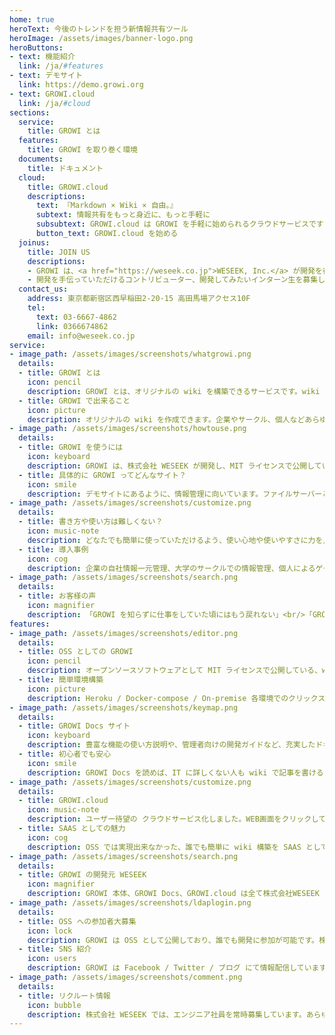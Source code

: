 ```yaml
---
home: true
heroText: 今後のトレンドを担う新情報共有ツール
heroImage: /assets/images/banner-logo.png
heroButtons:
- text: 機能紹介
  link: /ja/#features
- text: デモサイト
  link: https://demo.growi.org
- text: GROWI.cloud
  link: /ja/#cloud
sections:
  service:
    title: GROWI とは
  features:
    title: GROWI を取り巻く環境
  documents:
    title: ドキュメント
  cloud:
    title: GROWI.cloud
    descriptions:
      text: 『Markdown × Wiki × 自由。』
      subtext: 情報共有をもっと身近に、もっと手軽に
      subsubtext: GROWI.cloud は GROWI を手軽に始められるクラウドサービスです
      button_text: GROWI.cloud を始める
  joinus:
    title: JOIN US
    descriptions:
    - GROWI は、<a href="https://weseek.co.jp">WESEEK, Inc.</a> が開発を行い、<br> MITライセンスで公開しているオープンソースソフトウェアです。
    - 開発を手伝っていただけるコントリビューター、開発してみたいインターン生を募集しています。<br> まずは Slack に参加し、気軽にWESEEKメンバーに声をかけてください。
  contact_us:
    address: 東京都新宿区西早稲田2-20-15 高田馬場アクセス10F
    tel:
      text: 03-6667-4862
      link: 0366674862
    email: info@weseek.co.jp
service:
- image_path: /assets/images/screenshots/whatgrowi.png
  details:
  - title: GROWI とは
    icon: pencil
    description: GROWI とは、オリジナルの wiki を構築できるサービスです。wiki というと多くの人は wikipedia を連想すると思いますが、wiki とは多数のユーザーが共同してブラウザからコンテンツを編集するウェブサイトの事です。
  - title: GROWI で出来ること
    icon: picture
    description: オリジナルの wiki を作成できます。企業やサークル、個人などあらゆる単位で、特定の情報についてまとめて管理したいとき、GROWI を使えばそれらの情報やファイルを管理できます。整理の仕方、ページの追加が自由自在で、思った通りの情報管理が簡単に実現できます。
- image_path: /assets/images/screenshots/howtouse.png
  details:
  - title: GROWI を使うには
    icon: keyboard
    description: GROWI は、株式会社 WESEEK が開発し、MIT ライセンスで公開しているオープンソースソフトウェアです。ダウンロードして手順に沿って構築すれば、 wiki として使えるようになります。もっとも簡単な導入方法は、GROWI.cloud でサービスを契約する事です。無料プランもありますので、是非使ってみてください。
  - title: 具体的に GROWI ってどんなサイト？
    icon: smile
    description: デモサイトにあるように、情報管理に向いています。ファイルサーバーとしても活用できます。使い方次第であらゆる用途に対応出来ます。ドキュメントや機能開発も充実させています。
- image_path: /assets/images/screenshots/customize.png
  details:
  - title: 書き方や使い方は難しくない？
    icon: music-note
    description: どなたでも簡単に使っていただけるよう、使い心地や使いやすさに力を入れて GROWI を開発しています。使い方についてのマニュアルも用意しているので、多くのお客様から使いやすいとのお声をいただいています。
  - title: 導入事例
    icon: cog
    description: 企業の自社情報一元管理、大学のサークルでの情報管理、個人によるゲーム攻略サイトとしての利用など、あらゆる用途でご活用いただいています。
- image_path: /assets/images/screenshots/search.png
  details:
  - title: お客様の声
    icon: magnifier
    description: 「GROWI を知らずに仕事をしていた頃にはもう戻れない」<br/>「GROWI を使って属人化していた仕事が誰でも出来るようになった」<br/>「使い勝手が心地良い」<br/>「最近色んなとこからGROWIって聞く、社内wikiの定番」<br/>「GROWIっていう、Markdownで書けるWikiツールマジ凄いんだけど」<br/>「今までの100倍くらい知識の共有が進んだと感じます。知識は共有してなんぼです。」
features:
- image_path: /assets/images/screenshots/editor.png
  details:
  - title: OSS としての GROWI
    icon: pencil
    description: オープンソースソフトウェアとして MIT ライセンスで公開している、wiki サイトの実装です。
  - title: 簡単環境構築
    icon: picture
    description: Heroku / Docker-compose / On-premise 各環境でのクリックスタート手順を用意しています。
- image_path: /assets/images/screenshots/keymap.png
  details:
  - title: GROWI Docs サイト
    icon: keyboard
    description: 豊富な機能の使い方説明や、管理者向けの開発ガイドなど、充実したドキュメント整備が日々行われ、今日も発展しています。
  - title: 初心者でも安心
    icon: smile
    description: GROWI Docs を読めば、IT に詳しくない人も wiki で記事を書けるようになれます。また、開発者は GROWI Docs の手順に沿えば簡易に環境構築をカスタマイズできます。
- image_path: /assets/images/screenshots/customize.png
  details:
  - title: GROWI.cloud 
    icon: music-note
    description: ユーザー待望の クラウドサービス化しました。WEB画面をクリックして設定を進めるだけで GROWI が利用出来るようになります。
  - title: SAAS としての魅力
    icon: cog
    description: OSS では実現出来なかった、誰でも簡単に wiki 構築を SAAS として実現しました。OSS で GROWI 利用中の方が GROWI.cloud へ移行も簡単に出来るようになっています。
- image_path: /assets/images/screenshots/search.png
  details:
  - title: GROWI の開発元 WESEEK
    icon: magnifier
    description: GROWI 本体、GROWI Docs、GROWI.cloud は全て株式会社WESEEK が開発・運営を行っています。
- image_path: /assets/images/screenshots/ldaplogin.png
  details:
  - title: OSS への参加者大募集
    icon: lock
    description: GROWI は OSS として公開しており、誰でも開発に参加が可能です。株式会社WESEEK の社員が中心に開発をしていますが、多くの方々からの GitHub プルリクエストをお待ちしています。一緒に GROWI を育てていきましょう。
  - title: SNS 紹介
    icon: users
    description: GROWI は Facebook / Twitter / ブログ にて情報配信しています。是非それぞれフォローをお願いいたします。
- image_path: /assets/images/screenshots/comment.png
  details:
  - title: リクルート情報
    icon: bubble
    description: 株式会社 WESEEK では、エンジニア社員を常時募集しています。あらゆる開発言語を希望に沿って開発出来る環境を整えています。コーディングが好きで転職をお考えの方、是非ご検討をお願いいたします。また、 WESEEK では大学生・大学院生のインターンを積極的に採用しており、常時15～20名のインターン生が開発に協力してくれています。インターンを希望する学生さんのご参加もお待ちしています。
---
```

